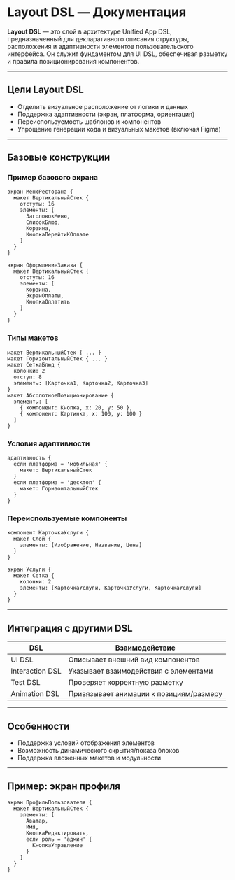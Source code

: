 # Layout DSL — Документация

**Layout DSL** — это слой в архитектуре Unified App DSL, предназначенный для декларативного описания структуры, расположения и адаптивности элементов пользовательского интерфейса. Он служит фундаментом для UI DSL, обеспечивая разметку и правила позиционирования компонентов.

---

## Цели Layout DSL

* Отделить визуальное расположение от логики и данных
* Поддержка адаптивности (экран, платформа, ориентация)
* Переиспользуемость шаблонов и компонентов
* Упрощение генерации кода и визуальных макетов (включая Figma)

---

## Базовые конструкции

### Пример базового экрана

```dsl
экран МенюРесторана {
  макет ВертикальныйСтек {
    отступы: 16
    элементы: [
      ЗаголовокМеню,
      СписокБлюд,
      Корзина,
      КнопкаПерейтиКОплате
    ]
  }
}

экран ОформлениеЗаказа {
  макет ВертикальныйСтек {
    отступы: 16
    элементы: [
      Корзина,
      ЭкранОплаты,
      КнопкаОплатить
    ]
  }
}
```

### Типы макетов

```dsl
макет ВертикальныйСтек { ... }
макет ГоризонтальныйСтек { ... }
макет СеткаБлюд {
  колонки: 2
  отступ: 8
  элементы: [Карточка1, Карточка2, Карточка3]
}
макет АбсолютноеПозиционирование {
  элементы: [
    { компонент: Кнопка, x: 20, y: 50 },
    { компонент: Картинка, x: 100, y: 100 }
  ]
}
```

### Условия адаптивности

```dsl
адаптивность {
  если платформа = 'мобильная' {
    макет: ВертикальныйСтек
  }
  если платформа = 'десктоп' {
    макет: ГоризонтальныйСтек
  }
}
```

### Переиспользуемые компоненты

```dsl
компонент КарточкаУслуги {
  макет Слой {
    элементы: [Изображение, Название, Цена]
  }
}

экран Услуги {
  макет Сетка {
    колонки: 2
    элементы: [КарточкаУслуги, КарточкаУслуги, КарточкаУслуги]
  }
}
```

---

## Интеграция с другими DSL

| DSL             | Взаимодействие                          |
| --------------- | --------------------------------------- |
| UI DSL          | Описывает внешний вид компонентов       |
| Interaction DSL | Указывает взаимодействия с элементами   |
| Test DSL        | Проверяет корректную разметку           |
| Animation DSL   | Привязывает анимации к позициям/размеру |

---

## Особенности

* Поддержка условий отображения элементов
* Возможность динамического скрытия/показа блоков
* Поддержка вложенных макетов и модульности

---

## Пример: экран профиля

```dsl
экран ПрофильПользователя {
  макет ВертикальныйСтек {
    элементы: [
      Аватар,
      Имя,
      КнопкаРедактировать,
      если роль = 'админ' {
        КнопкаУправление
      }
    ]
  }
}
```